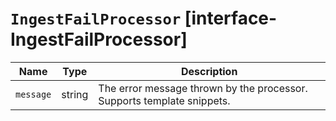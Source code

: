 # `IngestFailProcessor` [interface-IngestFailProcessor]

| Name | Type | Description |
| - | - | - |
| `message` | string | The error message thrown by the processor. Supports template snippets. |
